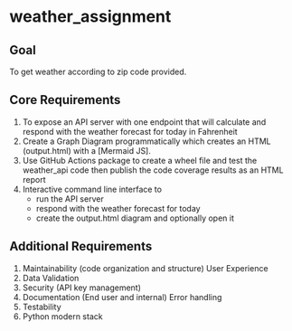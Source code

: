 # weather_assignment

## Goal
To get weather according to zip code provided.

## Core Requirements
1. To expose an API server with one endpoint that will calculate and respond with the weather forecast for today in Fahrenheit 
2. Create a Graph Diagram programmatically which creates an HTML (output.html) with a [Mermaid JS].
3. Use GitHub Actions package to create a wheel file and test the weather_api code then publish the code coverage results as an HTML report
4. Interactive command line interface to 
   - run the API server
   - respond with the weather forecast for today
   - create the output.html diagram and optionally open it


## Additional Requirements
1. Maintainability (code organization and structure) User Experience
2. Data Validation
3. Security (API key management)
4. Documentation (End user and internal) Error handling
5. Testability
6. Python modern stack

